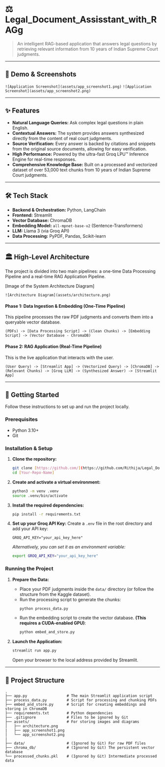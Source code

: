 # ⚖️ Legal_Document_Assisstant_with_RAGg

> An intelligent RAG-based application that answers legal questions by retrieving relevant information from 10 years of Indian Supreme Court judgments.

---

## 🎥 Demo & Screenshots





`![Application Screenshot](assets/app_screenshot1.png)`
`![Application Screenshot](assets/app_screenshot2.png)`

---

## ✨ Features

* **Natural Language Queries:** Ask complex legal questions in plain English.
* **Contextual Answers:** The system provides answers synthesized directly from the content of real court judgments.
* **Source Verification:** Every answer is backed by citations and snippets from the original source documents, allowing for easy verification.
* **High Performance:** Powered by the ultra-fast Groq LPU™ Inference Engine for real-time responses.
* **Comprehensive Knowledge Base:** Built on a processed and vectorized dataset of over 53,000 text chunks from 10 years of Indian Supreme Court judgments.

---

## 🛠️ Tech Stack

* **Backend & Orchestration:** Python, LangChain
* **Frontend:** Streamlit
* **Vector Database:** ChromaDB
* **Embedding Model:** `all-mpnet-base-v2` (Sentence-Transformers)
* **LLM:** Llama 3 (via Groq API)
* **Data Processing:** PyPDF, Pandas, Scikit-learn

---

## 🏛️ High-Level Architecture

The project is divided into two main pipelines: a one-time Data Processing Pipeline and a real-time RAG Application Pipeline.



[Image of the System Architecture Diagram]

`![Architecture Diagram](assets/architecture.png)`

#### **Phase 1: Data Ingestion & Embedding (One-Time Pipeline)**

This pipeline processes the raw PDF judgments and converts them into a queryable vector database.

`(PDFs) -> [Data Processing Script] -> (Clean Chunks) -> [Embedding Script] -> (Vector Database - ChromaDB)`

#### **Phase 2: RAG Application (Real-Time Pipeline)**

This is the live application that interacts with the user.

`(User Query) -> [Streamlit App] -> (Vectorized Query) -> [ChromaDB] -> (Relevant Chunks) -> [Groq LLM] -> (Synthesized Answer) -> [Streamlit App]`

---

## 🚀 Getting Started

Follow these instructions to set up and run the project locally.

### Prerequisites

* Python 3.10+
* Git

### Installation & Setup

1.  **Clone the repository:**
    ```bash
    git clone [https://github.com/](https://github.com/Rithija/Legal_Document_Assisstant_with_RAG.git)
    cd [Your-Repo-Name]
    ```

2.  **Create and activate a virtual environment:**
    ```bash
    python3 -m venv .venv
    source .venv/bin/activate
    ```

3.  **Install the required dependencies:**
    ```bash
    pip install -r requirements.txt
    ```

4.  **Set up your Groq API Key:**
    Create a `.env` file in the root directory and add your API key:
    ```
    GROQ_API_KEY="your_api_key_here"
    ```
    *Alternatively, you can set it as an environment variable:*
    ```bash
    export GROQ_API_KEY="your_api_key_here"
    ```

### Running the Project

1.  **Prepare the Data:**
    * Place your PDF judgments inside the `data/` directory (or follow the structure from the Kaggle dataset).
    * Run the processing script to generate the chunks:
        ```bash
        python process_data.py
        ```
    * Run the embedding script to create the vector database. **(This requires a CUDA-enabled GPU)**:
        ```bash
        python embed_and_store.py
        ```

2.  **Launch the Application:**
    ```bash
    streamlit run app.py
    ```
    Open your browser to the local address provided by Streamlit.

---

## 📂 Project Structure

```
.
├── app.py                  # The main Streamlit application script
├── process_data.py         # Script for processing and chunking PDFs
├── embed_and_store.py      # Script for creating embeddings and storing in ChromaDB
├── requirements.txt        # Python dependencies
├── .gitignore              # Files to be ignored by Git
├── assets/                 # For storing images and diagrams
│   ├── architecture.png
|   ├── app_screenshot1.png
│   └── app_screenshot2.png
|
├── data/                   # (Ignored by Git) For raw PDF files
├── chroma_db/              # (Ignored by Git) The persistent vector database
└── processed_chunks.pkl    # (Ignored by Git) Intermediate processed data
```

